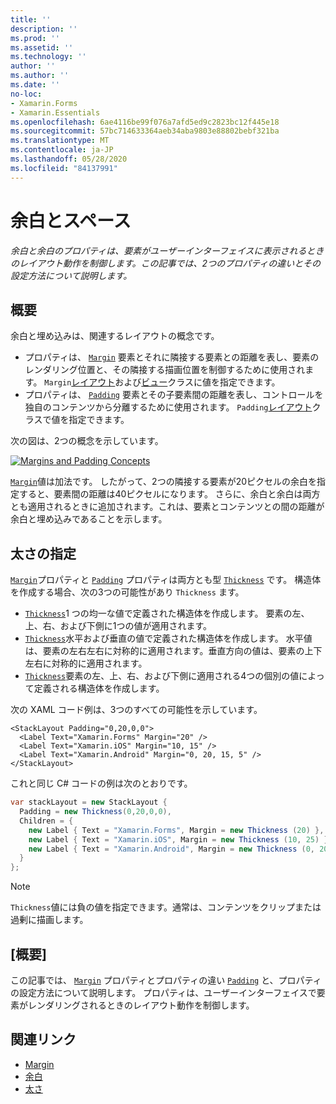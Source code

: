 ```yaml
---
title: ''
description: ''
ms.prod: ''
ms.assetid: ''
ms.technology: ''
author: ''
ms.author: ''
ms.date: ''
no-loc:
- Xamarin.Forms
- Xamarin.Essentials
ms.openlocfilehash: 6ae4116be99f076a7afd5ed9c2823bc12f445e18
ms.sourcegitcommit: 57bc714633364aeb34aba9803e88802bebf321ba
ms.translationtype: MT
ms.contentlocale: ja-JP
ms.lasthandoff: 05/28/2020
ms.locfileid: "84137991"
---
```

# <a name="margin-and-padding"></a>余白とスペース

_余白と余白のプロパティは、要素がユーザーインターフェイスに表示されるときのレイアウト動作を制御します。この記事では、2つのプロパティの違いとその設定方法について説明します。_

## <a name="overview"></a>概要

余白と埋め込みは、関連するレイアウトの概念です。

- プロパティは、 [`Margin`](xref:Xamarin.Forms.View.Margin) 要素とそれに隣接する要素との距離を表し、要素のレンダリング位置と、その隣接する描画位置を制御するために使用されます。 `Margin`[レイアウト](~/xamarin-forms/user-interface/controls/layouts.md)および[ビュー](~/xamarin-forms/user-interface/controls/views.md)クラスに値を指定できます。
- プロパティは、 [`Padding`](xref:Xamarin.Forms.Layout.Padding) 要素とその子要素間の距離を表し、コントロールを独自のコンテンツから分離するために使用されます。 `Padding`[レイアウト](~/xamarin-forms/user-interface/controls/layouts.md)クラスで値を指定できます。

次の図は、2つの概念を示しています。

[![](margin-and-padding-images/margins-and-padding-sml.png "Margins and Padding Concepts")](margin-and-padding-images/margins-and-padding.png#lightbox "Margins and Padding Concepts")

[`Margin`](xref:Xamarin.Forms.View.Margin)値は加法です。 したがって、2つの隣接する要素が20ピクセルの余白を指定すると、要素間の距離は40ピクセルになります。 さらに、余白と余白は両方とも適用されるときに追加されます。これは、要素とコンテンツとの間の距離が余白と埋め込みであることを示します。

## <a name="specifying-a-thickness"></a>太さの指定

[`Margin`](xref:Xamarin.Forms.View.Margin)プロパティと [`Padding`](xref:Xamarin.Forms.Layout.Padding) プロパティは両方とも型 [`Thickness`](xref:Xamarin.Forms.Thickness) です。 構造体を作成する場合、次の3つの可能性があり `Thickness` ます。

- [`Thickness`](xref:Xamarin.Forms.Thickness)1 つの均一な値で定義された構造体を作成します。 要素の左、上、右、および下側に1つの値が適用されます。
- [`Thickness`](xref:Xamarin.Forms.Thickness)水平および垂直の値で定義された構造体を作成します。 水平値は、要素の左右左右に対称的に適用されます。垂直方向の値は、要素の上下左右に対称的に適用されます。
- [`Thickness`](xref:Xamarin.Forms.Thickness)要素の左、上、右、および下側に適用される4つの個別の値によって定義される構造体を作成します。

次の XAML コード例は、3つのすべての可能性を示しています。

```xaml
<StackLayout Padding="0,20,0,0">
  <Label Text="Xamarin.Forms" Margin="20" />
  <Label Text="Xamarin.iOS" Margin="10, 15" />
  <Label Text="Xamarin.Android" Margin="0, 20, 15, 5" />
</StackLayout>
```

これと同じ C# コードの例は次のとおりです。

```csharp
var stackLayout = new StackLayout {
  Padding = new Thickness(0,20,0,0),
  Children = {
    new Label { Text = "Xamarin.Forms", Margin = new Thickness (20) },
    new Label { Text = "Xamarin.iOS", Margin = new Thickness (10, 25) },
    new Label { Text = "Xamarin.Android", Margin = new Thickness (0, 20, 15, 5) }
  }
};
```

> [!NOTE]
> `Thickness`値には負の値を指定できます。通常は、コンテンツをクリップまたは過剰に描画します。

## <a name="summary"></a>[概要]

この記事では、 [`Margin`](xref:Xamarin.Forms.View.Margin) プロパティとプロパティの違い [`Padding`](xref:Xamarin.Forms.Layout.Padding) と、プロパティの設定方法について説明します。 プロパティは、ユーザーインターフェイスで要素がレンダリングされるときのレイアウト動作を制御します。

## <a name="related-links"></a>関連リンク

- [Margin](xref:Xamarin.Forms.View.Margin)
- [余白](xref:Xamarin.Forms.Layout.Padding)
- [太さ](xref:Xamarin.Forms.Thickness)
